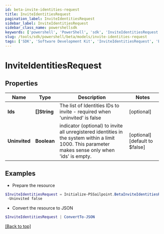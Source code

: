 ```yaml
---
id: beta-invite-identities-request
title: InviteIdentitiesRequest
pagination_label: InviteIdentitiesRequest
sidebar_label: InviteIdentitiesRequest
sidebar_class_name: powershellsdk
keywords: ['powershell', 'PowerShell', 'sdk', 'InviteIdentitiesRequest', 'BetaInviteIdentitiesRequest'] 
slug: /tools/sdk/powershell/beta/models/invite-identities-request
tags: ['SDK', 'Software Development Kit', 'InviteIdentitiesRequest', 'BetaInviteIdentitiesRequest']
---
```



# InviteIdentitiesRequest

## Properties

Name | Type | Description | Notes
------------ | ------------- | ------------- | -------------
**Ids** | **[]String** | The list of Identities IDs to invite - required when 'uninvited' is false | [optional] 
**Uninvited** | **Boolean** | indicator (optional) to invite all unregistered identities in the system within a limit 1000. This parameter makes sense only when 'ids' is empty. | [optional] [default to $false]

## Examples

- Prepare the resource
```powershell
$InviteIdentitiesRequest = Initialize-PSSailpoint.BetaInviteIdentitiesRequest  -Ids [2b568c65bc3c4c57a43bd97e3a8e55, 2c9180867769897d01776ed5f125512f] `
 -Uninvited false
```

- Convert the resource to JSON
```powershell
$InviteIdentitiesRequest | ConvertTo-JSON
```


[[Back to top]](#) 

